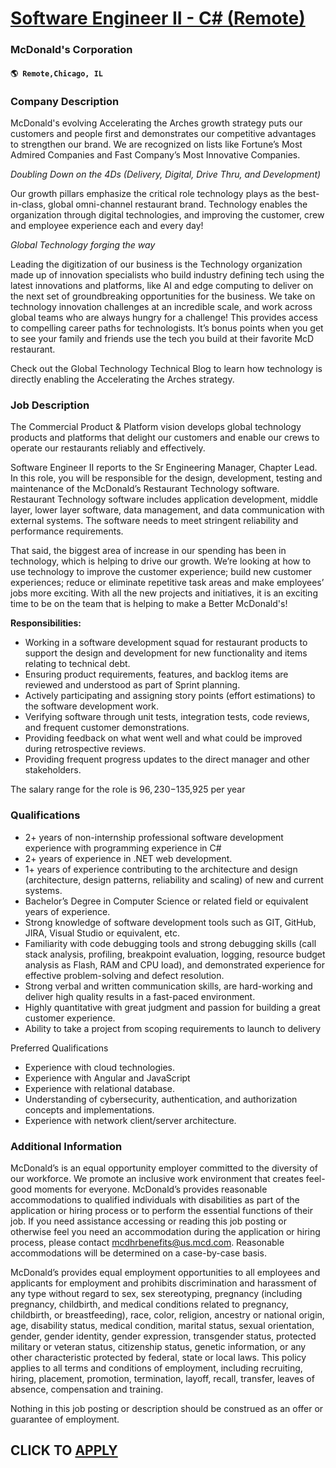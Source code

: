 # [Software Engineer II - C# (Remote)](https://www.remotewlb.com/apply/software-engineer-ii-c-remote-114475)  
### McDonald's Corporation  
#### `🌎 Remote,Chicago, IL`  

### **Company Description**

McDonald's evolving Accelerating the Arches growth strategy puts our customers and people first and demonstrates our competitive advantages to strengthen our brand. We are recognized on lists like Fortune’s Most Admired Companies and Fast Company’s Most Innovative Companies.

 _Doubling Down on the 4Ds (Delivery, Digital, Drive Thru, and Development)_

Our growth pillars emphasize the critical role technology plays as the best-in-class, global omni-channel restaurant brand. Technology enables the organization through digital technologies, and improving the customer, crew and employee experience each and every day!

 _Global Technology forging the way_

Leading the digitization of our business is the Technology organization made up of innovation specialists who build industry defining tech using the latest innovations and platforms, like AI and edge computing to deliver on the next set of groundbreaking opportunities for the business. We take on technology innovation challenges at an incredible scale, and work across global teams who are always hungry for a challenge! This provides access to compelling career paths for technologists. It’s bonus points when you get to see your family and friends use the tech you build at their favorite McD restaurant.

Check out the Global Technology Technical Blog to learn how technology is directly enabling the Accelerating the Arches strategy.

###  **Job Description**

The Commercial Product & Platform vision develops global technology products and platforms that delight our customers and enable our crews to operate our restaurants reliably and effectively.

Software Engineer II reports to the Sr Engineering Manager, Chapter Lead. In this role, you will be responsible for the design, development, testing and maintenance of the McDonald’s Restaurant Technology software. Restaurant Technology software includes application development, middle layer, lower layer software, data management, and data communication with external systems. The software needs to meet stringent reliability and performance requirements.

That said, the biggest area of increase in our spending has been in technology, which is helping to drive our growth. We’re looking at how to use technology to improve the customer experience; build new customer experiences; reduce or eliminate repetitive task areas and make employees’ jobs more exciting. With all the new projects and initiatives, it is an exciting time to be on the team that is helping to make a Better McDonald's!

 **Responsibilities:**

  * Working in a software development squad for restaurant products to support the design and development for new functionality and items relating to technical debt.
  * Ensuring product requirements, features, and backlog items are reviewed and understood as part of Sprint planning.
  * Actively participating and assigning story points (effort estimations) to the software development work.
  * Verifying software through unit tests, integration tests, code reviews, and frequent customer demonstrations.
  * Providing feedback on what went well and what could be improved during retrospective reviews.
  * Providing frequent progress updates to the direct manager and other stakeholders.

The salary range for the role is $96,230-$135,925 per year

###  **Qualifications**

  * 2+ years of non-internship professional software development experience with programming experience in C#
  * 2+ years of experience in .NET web development.
  * 1+ years of experience contributing to the architecture and design (architecture, design patterns, reliability and scaling) of new and current systems.
  * Bachelor’s Degree in Computer Science or related field or equivalent years of experience.
  * Strong knowledge of software development tools such as GIT, GitHub, JIRA, Visual Studio or equivalent, etc.
  * Familiarity with code debugging tools and strong debugging skills (call stack analysis, profiling, breakpoint evaluation, logging, resource budget analysis as Flash, RAM and CPU load), and demonstrated experience for effective problem-solving and defect resolution.
  * Strong verbal and written communication skills, are hard-working and deliver high quality results in a fast-paced environment.
  * Highly quantitative with great judgment and passion for building a great customer experience.
  * Ability to take a project from scoping requirements to launch to delivery

Preferred Qualifications

  * Experience with cloud technologies.
  * Experience with Angular and JavaScript
  * Experience with relational database.
  * Understanding of cybersecurity, authentication, and authorization concepts and implementations.
  * Experience with network client/server architecture.

###  **Additional Information**

McDonald’s is an equal opportunity employer committed to the diversity of our workforce. We promote an inclusive work environment that creates feel-good moments for everyone. McDonald’s provides reasonable accommodations to qualified individuals with disabilities as part of the application or hiring process or to perform the essential functions of their job. If you need assistance accessing or reading this job posting or otherwise feel you need an accommodation during the application or hiring process, please contact mcdhrbenefits@us.mcd.com. Reasonable accommodations will be determined on a case-by-case basis.

McDonald’s provides equal employment opportunities to all employees and applicants for employment and prohibits discrimination and harassment of any type without regard to sex, sex stereotyping, pregnancy (including pregnancy, childbirth, and medical conditions related to pregnancy, childbirth, or breastfeeding), race, color, religion, ancestry or national origin, age, disability status, medical condition, marital status, sexual orientation, gender, gender identity, gender expression, transgender status, protected military or veteran status, citizenship status, genetic information, or any other characteristic protected by federal, state or local laws. This policy applies to all terms and conditions of employment, including recruiting, hiring, placement, promotion, termination, layoff, recall, transfer, leaves of absence, compensation and training.

Nothing in this job posting or description should be construed as an offer or guarantee of employment.

  
## CLICK TO [APPLY](https://www.remotewlb.com/apply/software-engineer-ii-c-remote-114475)

